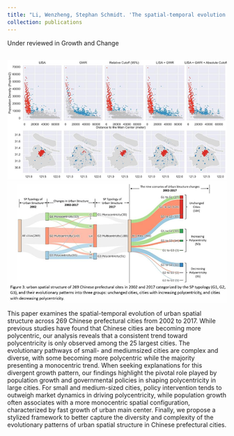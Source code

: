 ```yaml
---
title: "Li, Wenzheng, Stephan Schmidt. 'The spatial-temporal evolution toward polycentricity in Chinese cities: dynamics and explanations.'"
collection: publications
---
```

Under reviewed in Growth and Change

<br/><img src='/images/Growth_2.jpg'>
<br/><img src='/images/Growth_1.jpg'>

This paper examines the spatial-temporal evolution of urban spatial structure across 269 Chinese prefectural cities from 2002 to 2017. While previous studies have found that Chinese cities are becoming more polycentric, our analysis reveals that a consistent trend toward polycentricity is only observed among the 25 largest cities. The evolutionary pathways of small- and mediumsized cities are complex and diverse, with some becoming more polycentric while the majority presenting a monocentric trend. When seeking explanations for this divergent growth pattern, our findings highlight the pivotal role played by population growth and governmental policies in shaping polycentricity in large cities. For small and medium-sized cities, policy intervention tends to outweigh market dynamics in driving polycentricity, while population growth often associates with a more monocentric spatial configuration, characterized by fast growth of urban main center. Finally, we propose a stylized framework to better capture the diversity and complexity of the evolutionary patterns of urban spatial structure in Chinese prefectural cities.

